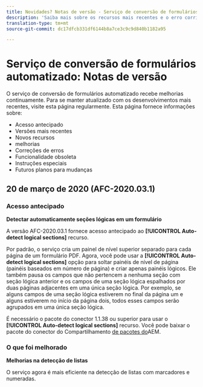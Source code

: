 ```yaml
---
title: Novidades? Notas de versão - Serviço de conversão de formulários automatizado
description: 'Saiba mais sobre os recursos mais recentes e o erro corrigido do serviço de conversão de formulários automatizado '
translation-type: tm+mt
source-git-commit: dc17dfcb331df6144b8a7ce3c9c9d840b1182a95

---
```



# Serviço de conversão de formulários automatizado: Notas de versão

O serviço de conversão de formulários automatizado recebe melhorias continuamente. Para se manter atualizado com os desenvolvimentos mais recentes, visite esta página regularmente. Esta página fornece informações sobre:

* Acesso antecipado
* Versões mais recentes
* Novos recursos
* melhorias
* Correções de erros
* Funcionalidade obsoleta
* Instruções especiais
* Futuros planos para mudanças

## 20 de março de 2020 (AFC-2020.03.1)

### Acesso antecipado

**Detectar automaticamente seções lógicas em um formulário**

A versão AFC-2020.03.1 fornece acesso antecipado ao **[!UICONTROL Auto-detect logical sections]** recurso.

Por padrão, o serviço cria um painel de nível superior separado para cada página de um formulário PDF. Agora, você pode usar a **[!UICONTROL Auto-detect logical sections]** opção para soltar painéis de nível de página (painéis baseados em número de página) e criar apenas painéis lógicos.  Ele também pausa os campos que não pertencem a nenhuma seção com seção lógica anterior e os campos de uma seção lógica espalhados por duas páginas adjacentes em uma única seção lógica. Por exemplo, se alguns campos de uma seção lógica estiverem no final da página um e alguns estiverem no início da página dois, todos esses campos serão agrupados em uma única seção lógica.

É necessário o pacote do conector 1.1.38 ou superior para usar o **[!UICONTROL Auto-detect logical sections]** recurso. Você pode baixar o pacote do conector do Compartilhamento [de pacotes do](https://www.adobeaemcloud.com/content/marketplace/marketplaceProxy.html?packagePath=/content/companies/public/adobe/packages/cq650/featurepack/AFCS-Connector-2020.03.1)AEM.

### O que foi melhorado

**Melhorias na detecção de listas**

O serviço agora é mais eficiente na detecção de listas com marcadores e numeradas.